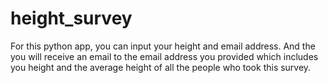 # height_survey
For this python app, you can input your height and email address. And the you will receive an email to the email address you provided which includes you height and the average height of all the people who took this survey.
